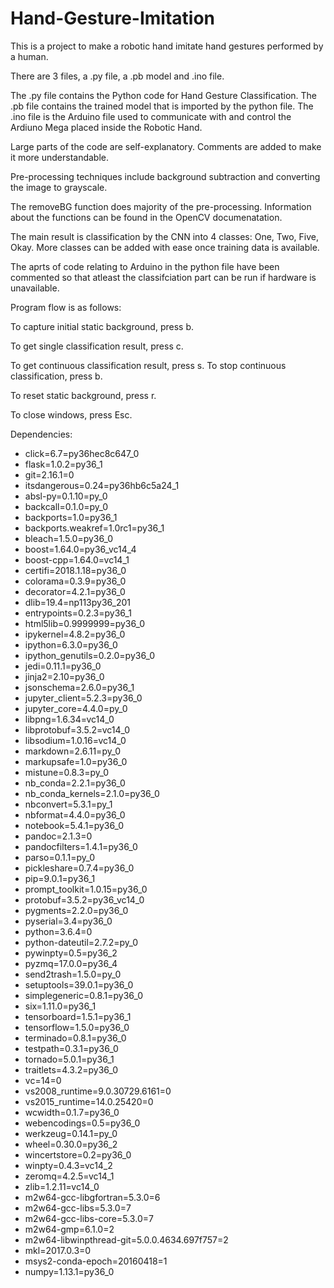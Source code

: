 # Hand-Gesture-Imitation

This is a project to make a robotic hand imitate hand gestures performed by a human.

There are 3 files, a .py file, a .pb model and .ino file.

The .py file contains the Python code for Hand Gesture Classification.
The .pb file contains the trained model that is imported by the python file.
The .ino file is the Arduino file used to communicate with and control the Ardiuno Mega placed inside the Robotic Hand.

Large parts of the code are self-explanatory. Comments are added to make it more understandable.

Pre-processing techniques include background subtraction and converting the image to grayscale.

The removeBG function does majority of the pre-processing. Information about the functions can be found in the OpenCV documenatation.

The main result is classification by the CNN into 4 classes: One, Two, Five, Okay. More classes can be added with ease once training data is available.

The aprts of code relating to Arduino in the python file have been commented so that atleast the classifciation part can be run if hardware is unavailable.

Program flow is as follows:

To capture initial static background, press b.

To get single classification result, press c.

To get continuous classification result, press s.
To stop continuous classification, press b.

To reset static background, press r.

To close windows, press Esc.

Dependencies:
- click=6.7=py36hec8c647_0
- flask=1.0.2=py36_1
- git=2.16.1=0
- itsdangerous=0.24=py36hb6c5a24_1
- absl-py=0.1.10=py_0
- backcall=0.1.0=py_0
- backports=1.0=py36_1
- backports.weakref=1.0rc1=py36_1
- bleach=1.5.0=py36_0
- boost=1.64.0=py36_vc14_4
- boost-cpp=1.64.0=vc14_1
- certifi=2018.1.18=py36_0
- colorama=0.3.9=py36_0
- decorator=4.2.1=py36_0
- dlib=19.4=np113py36_201
- entrypoints=0.2.3=py36_1
- html5lib=0.9999999=py36_0
- ipykernel=4.8.2=py36_0
- ipython=6.3.0=py36_0
- ipython_genutils=0.2.0=py36_0
- jedi=0.11.1=py36_0
- jinja2=2.10=py36_0
- jsonschema=2.6.0=py36_1
- jupyter_client=5.2.3=py36_0
- jupyter_core=4.4.0=py_0
- libpng=1.6.34=vc14_0
- libprotobuf=3.5.2=vc14_0
- libsodium=1.0.16=vc14_0
- markdown=2.6.11=py_0
- markupsafe=1.0=py36_0
- mistune=0.8.3=py_0
- nb_conda=2.2.1=py36_0
- nb_conda_kernels=2.1.0=py36_0
- nbconvert=5.3.1=py_1
- nbformat=4.4.0=py36_0
- notebook=5.4.1=py36_0
- pandoc=2.1.3=0
- pandocfilters=1.4.1=py36_0
- parso=0.1.1=py_0
- pickleshare=0.7.4=py36_0
- pip=9.0.1=py36_1
- prompt_toolkit=1.0.15=py36_0
- protobuf=3.5.2=py36_vc14_0
- pygments=2.2.0=py36_0
- pyserial=3.4=py36_0
- python=3.6.4=0
- python-dateutil=2.7.2=py_0
- pywinpty=0.5=py36_2
- pyzmq=17.0.0=py36_4
- send2trash=1.5.0=py_0
- setuptools=39.0.1=py36_0
- simplegeneric=0.8.1=py36_0
- six=1.11.0=py36_1
- tensorboard=1.5.1=py36_1
- tensorflow=1.5.0=py36_0
- terminado=0.8.1=py36_0
- testpath=0.3.1=py36_0
- tornado=5.0.1=py36_1
- traitlets=4.3.2=py36_0
- vc=14=0
- vs2008_runtime=9.0.30729.6161=0
- vs2015_runtime=14.0.25420=0
- wcwidth=0.1.7=py36_0
- webencodings=0.5=py36_0
- werkzeug=0.14.1=py_0
- wheel=0.30.0=py36_2
- wincertstore=0.2=py36_0
- winpty=0.4.3=vc14_2
- zeromq=4.2.5=vc14_1
- zlib=1.2.11=vc14_0
- m2w64-gcc-libgfortran=5.3.0=6
- m2w64-gcc-libs=5.3.0=7
- m2w64-gcc-libs-core=5.3.0=7
- m2w64-gmp=6.1.0=2
- m2w64-libwinpthread-git=5.0.0.4634.697f757=2
- mkl=2017.0.3=0
- msys2-conda-epoch=20160418=1
- numpy=1.13.1=py36_0

